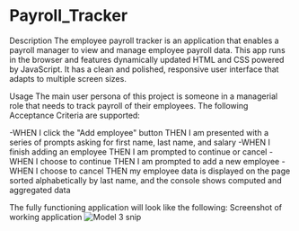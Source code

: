 # Payroll_Tracker

Description
The employee payroll tracker is an application that enables a payroll manager to view and manage employee payroll data. This app runs in the browser and features dynamically updated HTML and CSS powered by JavaScript. It has a clean and polished, responsive user interface that adapts to multiple screen sizes.

Usage
The main user persona of this project is someone in a managerial role that needs to track payroll of their employees. The following Acceptance Criteria are supported:

  -WHEN I click the "Add employee" button THEN I am presented with a series of prompts asking for first name, last name, and salary
  -WHEN I finish adding an employee THEN I am prompted to continue or cancel
  -WHEN I choose to continue THEN I am prompted to add a new employee
  -WHEN I choose to cancel THEN my employee data is displayed on the page sorted alphabetically by last name, and the console shows computed and aggregated data

The fully functioning application will look like the following: Screenshot of working application
![Model 3 snip](https://github.com/user-attachments/assets/dfa436d3-32e8-4c18-991f-83b60aecbfdf)


